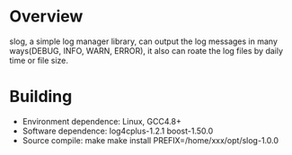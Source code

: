 # Overview
slog, a simple log manager library, can output the log messages in many ways(DEBUG, INFO, WARN, ERROR), it also can roate the log files by daily time or file size. 

# Building
 * Environment dependence:
 Linux, GCC4.8+
 * Software dependence:
 log4cplus-1.2.1
 boost-1.50.0 
 * Source compile:
 make
 make install PREFIX=/home/xxx/opt/slog-1.0.0
